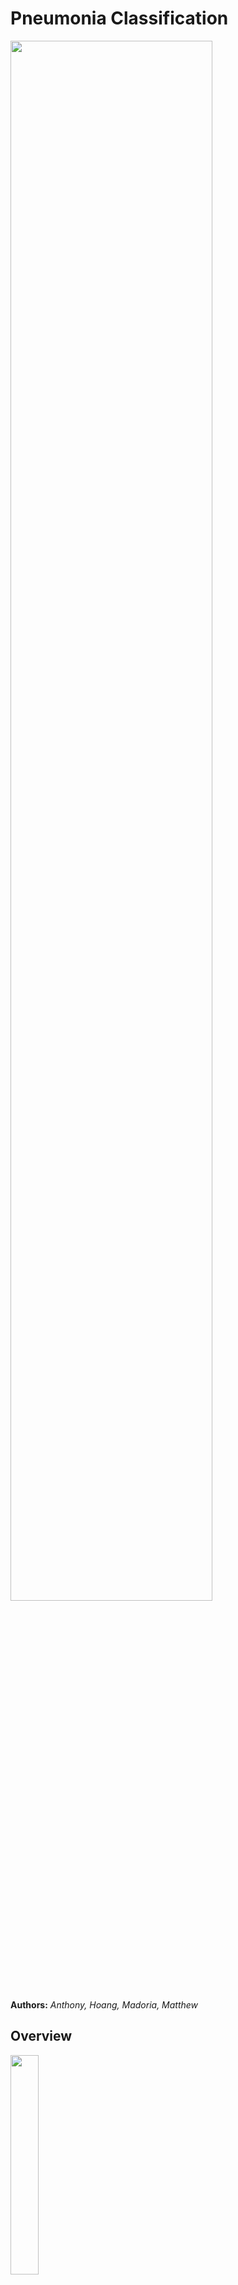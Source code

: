 # **Pneumonia Classification**

<img src="https://i.imgur.com/jZqpV51.png" width=80%>

**Authors:** _Anthony, Hoang, Madoria, Matthew_

## Overview

<img src="https://images.theconversation.com/files/364468/original/file-20201020-14-1ag42p9.jpg?ixlib=rb-1.1.0&rect=8%2C0%2C5982%2C3709&q=20&auto=format&w=320&fit=clip&dpr=2&usm=12&cs=strip" width=30%>

Pneumonia is an infection in one or both of the lungs that affects the air sacs (alveoli). According to [WebMD](https://www.webmd.com/lung/understanding-pneumonia-basics): "It happens when an infection causes the air sacs in your lungs (your doctor will call them alveoli) to fill with fluid or pus. That can make it hard for you to breathe in enough oxygen to reach your bloodstream." Anyone of any age can get this infection and it can be caused by viruses, bacteria, and fungi. If the pneumonia is caused by bacteria or a virus, it can become contagious. Unfortunately, infants and elderly patients over age 65 are at a higher risk. 

## Business Problem

According to the World Health Organization and UNICEF, pneumonia kills more children than any other infectious disease, disproportionately affecting low-income countries. In 2019, pneumonia killed over 740,000 children under the age of 5 or roughly about 1,900 children a day. This accounts for 14% of all deaths of children under five years old with almost all these deaths being preventable. 

UNICEF and the WHO have made a joint effort in tackling this issue. The increasing unmet demand for trained health experts to meet population medical needs has lead them to explore technology that could help reduce the burden on the already stressed medical system. They look into your group for data science and deep learning recommendations for this problem. 

Metrics we care about: </br>
- Accuracy </br>
- False Negatives: This matters because we don't want to tell patients they are not sick when they actually are </br>
- False Positives: This matters because the treatment used for bacterial pneumonia is anti-biotics. Antibacterial resistance is becoming a global threat. More and more research is being published on it. Overprescribing antibiotics to patients that don't need them is a big part of this problem that we want to avoid. 

***
## Data

The dataset contains pediatric lung X-Rays from Guangzhou Women and Children’s Medical Center in Guangzhou, China. This dataset consists of 3 different folders of train, test, and val sets with each folder containing another 2 seperate folders of pneumonia vs normal lung x-ray images. We are using the [Kaggle](https://www.kaggle.com/paultimothymooney/chest-xray-pneumonia) version of this dataset that has 5856 images. 


***
## Methods




***
## Results



***
## Conclusion

***
## Next Steps
Further analyses could result with additional insights to further improve our recommendations:


***
## For More Information
Please review our full analysis in our [Jupyter Notebook]() or our [presentation]().

For any additional questions, please contact:

Anthony: https://www.linkedin.com/in/anthonywarren11037/</br>
Hoang: https://www.linkedin.com/in/hoang-nguyen-0ba498207/</br>
Madoria: https://www.linkedin.com/in/madoria-thomas/</br>
Matthew: https://www.linkedin.com/in/matthew-samson-0a1b86165/</br>

## Repository Structure

```
├── README.md                           
├── Main.ipynb   
├── Presentation.pdf   
├── data                                
└── images 
```
